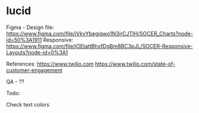 # lucid

Figma - Design file: https://www.figma.com/file/jVkyYbegiqwo1N3irCJTIH/SOCER_Charts?node-id=50%3A1911
Responsive: https://www.figma.com/file/jOEtattBhxfDgBm8BC3pJL/SOCER-Responsive-Layouts?node-id=0%3A1

References:
https://www.twilio.com
https://www.twilio.com/state-of-customer-engagement



QA - ??



Todo:

Check text colors
